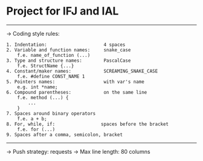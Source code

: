 # Project for IFJ and IAL
*******************************************************************************

-> Coding style rules:

    1. Indentation:                     4 spaces
    2. Variable and function names:     snake_case
        f.e. name_of_function (...)
    3. Type and structure names:        PascalCase
        f.e. StructName {...}
    4. Constant/maker names:            SCREAMING_SNAKE_CASE
        f.e. #define CONST_NAME 1
    5. Pointers names:                  with var's name
        e.g. int *name;
    6. Compound parentheses:            on the same line
        f.e. method (...) {
            ...
        }
    7. Spaces around binary operators
        f.e. a + b;
    8. For, while, if:                 spaces before the bracket
        f.e. for (...)
    9. Spaces after a comma, semicolon, bracket

-------------------------------------------------------------------------------

-> Push strategy:                       requests
-> Max line length:                     80 columns

